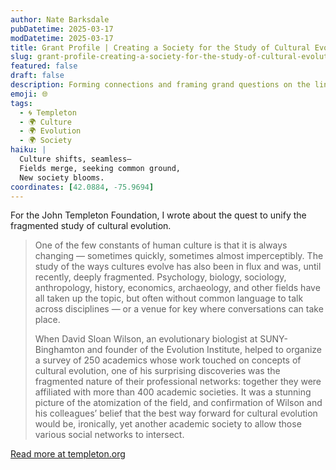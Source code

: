 ```yaml
---
author: Nate Barksdale
pubDatetime: 2025-03-17
modDatetime: 2025-03-17
title: Grant Profile | Creating a Society for the Study of Cultural Evolution
slug: grant-profile-creating-a-society-for-the-study-of-cultural-evolution
featured: false
draft: false
description: Forming connections and framing grand questions on the links between evolutionary inheritance and cultural change
emoji: 🌐
tags:
  - 🌀 Templeton
  - 🌍 Culture
  - 🌍 Evolution
  - 🌍 Society
haiku: |
  Culture shifts, seamless—  
  Fields merge, seeking common ground,  
  New society blooms.
coordinates: [42.0884, -75.9694]
---
```


For the John Templeton Foundation, I wrote about the quest to unify the fragmented study of cultural evolution.

> One of the few constants of human culture is that it is always changing — sometimes quickly, sometimes almost imperceptibly. The study of the ways cultures evolve has also been in flux and was, until recently, deeply fragmented. Psychology, biology, sociology, anthropology, history, economics, archaeology, and other fields have all taken up the topic, but often without common language to talk across disciplines — or a venue for key where conversations can take place.
>
> When David Sloan Wilson, an evolutionary biologist at SUNY-Binghamton and founder of the Evolution Institute, helped to organize a survey of 250 academics whose work touched on concepts of cultural evolution, one of his surprising discoveries was the fragmented nature of their professional networks: together they were affiliated with more than 400 academic societies. It was a stunning picture of the atomization of the field, and confirmation of Wilson and his colleagues’ belief that the best way forward for cultural evolution would be, ironically, yet another academic society to allow those various social networks to intersect.

[Read more at templeton.org](https://www.templeton.org/grant/creating-a-society-for-the-study-of-cultural-evolution)

